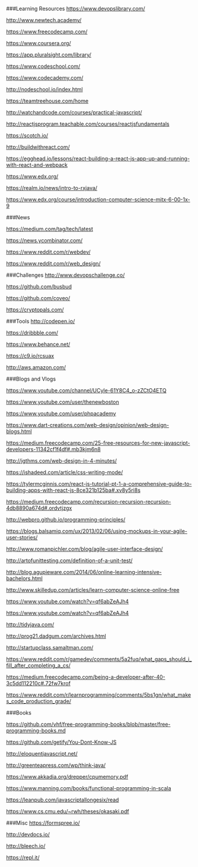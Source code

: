 ###Learning Resources
https://www.devopslibrary.com/

http://www.newtech.academy/

https://www.freecodecamp.com/

https://www.coursera.org/

https://app.pluralsight.com/library/

https://www.codeschool.com/

https://www.codecademy.com/

http://nodeschool.io/index.html

https://teamtreehouse.com/home

http://watchandcode.com/courses/practical-javascript/

http://reactjsprogram.teachable.com/courses/reactjsfundamentals

https://scotch.io/

http://buildwithreact.com/

https://egghead.io/lessons/react-building-a-react-js-app-up-and-running-with-react-and-webpack

https://www.edx.org/

https://realm.io/news/intro-to-rxjava/

https://www.edx.org/course/introduction-computer-science-mitx-6-00-1x-9

###News

https://medium.com/tag/tech/latest

https://news.ycombinator.com/

https://www.reddit.com/r/webdev/

https://www.reddit.com/r/web_design/

###Challenges
http://www.devopschallenge.co/

https://github.com/busbud

https://github.com/coveo/

https://cryptopals.com/

###Tools
http://codepen.io/

https://dribbble.com/

https://www.behance.net/

https://c9.io/rcsuax

http://aws.amazon.com/

###Blogs and Vlogs

https://www.youtube.com/channel/UCyIe-61Y8C4_o-zZCtO4ETQ

https://www.youtube.com/user/thenewboston

https://www.youtube.com/user/phpacademy

https://www.dart-creations.com/web-design/opinion/web-design-blogs.html

https://medium.freecodecamp.com/25-free-resources-for-new-javascript-developers-11342cf1f4df#.mb3kjm6n8

http://jgthms.com/web-design-in-4-minutes/

https://ishadeed.com/article/css-writing-mode/

https://tylermcginnis.com/react-js-tutorial-pt-1-a-comprehensive-guide-to-building-apps-with-react-js-8ce321b125ba#.xv8y5ri8s

https://medium.freecodecamp.com/recursion-recursion-recursion-4db8890a674d#.ordvtjzgx

http://webpro.github.io/programming-principles/

https://blogs.balsamiq.com/ux/2013/02/06/using-mockups-in-your-agile-user-stories/

http://www.romanpichler.com/blog/agile-user-interface-design/

http://artofunittesting.com/definition-of-a-unit-test/

http://blog.agupieware.com/2014/06/online-learning-intensive-bachelors.html

http://www.skilledup.com/articles/learn-computer-science-online-free

https://www.youtube.com/watch?v=qf6abZeAJh4

https://www.youtube.com/watch?v=qf6abZeAJh4

http://tidyjava.com/

http://prog21.dadgum.com/archives.html

http://startupclass.samaltman.com/

https://www.reddit.com/r/gamedev/comments/5a2fuq/what_gaps_should_i_fill_after_completing_a_cs/

https://medium.freecodecamp.com/being-a-developer-after-40-3c5dd112210c#.72fw7krof

https://www.reddit.com/r/learnprogramming/comments/5bs1gn/what_makes_code_production_grade/

###Books

https://github.com/vhf/free-programming-books/blob/master/free-programming-books.md

https://github.com/getify/You-Dont-Know-JS

http://eloquentjavascript.net/

http://greenteapress.com/wp/think-java/

https://www.akkadia.org/drepper/cpumemory.pdf

https://www.manning.com/books/functional-programming-in-scala

https://leanpub.com/javascriptallongesix/read

https://www.cs.cmu.edu/~rwh/theses/okasaki.pdf

###Misc
https://formspree.io/

http://devdocs.io/

http://bleech.io/

https://repl.it/
